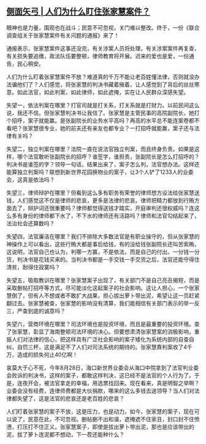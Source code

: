 <!--1607871961000-->
[侧面矢弓 | 人们为什么盯住张家慧案件？](https://chinadigitaltimes.net/chinese/2020/12/%e4%be%a7%e9%9d%a2%e7%9f%a2%e5%bc%93-%e4%ba%ba%e4%bb%ac%e4%b8%ba%e4%bb%80%e4%b9%88%e7%9b%af%e4%bd%8f%e5%bc%a0%e5%ae%b6%e6%85%a7%e6%a1%88%e4%bb%b6%ef%bc%9f/)
------

<p>眼神也是力量，围观也在战斗；民意不可忽视，关门难以整改。终于，一份《联合调查组关于张家慧案件有关问题的通报》来了！</p><p>通报表示，张家慧案件这事还没完，有关涉案人员将处理，有关涉案案件再复查，有关损失要追缴，政法队伍要整顿，律师教育将开展。迟来的爱也是爱，一份通告，民心稍安。</p><p>人们为什么盯着张家慧案件不放？难道真的千万不能让老百姓懂法律，否则就没办法骗他们了？人们感觉，将张家慧的判决书藏着掖着，让人感觉到了背后的丝丝寒意。如此法官，如此判案，如此律师，如此遮掩，实在让人民群众深感失望。</p><p>失望一，依法判案在哪里？打官司就是打关系，打关系就是打财力。以前民间这么说，我还不信。但张家慧判决书让我信了。张家慧是主管民事的高院副院长，她打个招呼，案子就能赢。是张副院长的业务水平高吗？再高的水平总不能连案卷都不看吧？张家慧很专业，她的前夫还有亲友也都专业？一打招呼就能赢，案子还与法律有关吗？</p><p>失望二，独立判案在哪里？法院一直在说法官独立判案，而且终身负责。如果是这样，哪个法官敢听张副院长的招呼？谁签字，谁担责，张副院长是怎么打招呼的？判决书是谁签的字？领导一句话，结果出来了，案子怎么判，法官想办法。这样还能算独立判案吗？联想到新世界花园换物业的案子，让3个人铲了1233人的业委会，这真是依法吗？</p><p>失望三，律师辩护在哪里？但看到这么多有职务有荣誉的律师想方设法给张家慧送钱，人们感觉这不仅是律师的悲哀，更多是法律的悲哀。律师把精力都放到行贿方面去了，辩护词还很重要吗？律师都觉得送钱才踏实，开庭审判还很权威吗？连这么多有身份的律师都下水了，不下水的律师还有活路吗？律师和法官勾结起来了，法治社会还算数吗？</p><p>失望四，法官廉洁在哪里？我们不排除大多数法官是有职业操守的，但从张家慧的神操作上可以看出，这些行贿大都是事后给钱，有的没给钱张副院长还叫苦索贿，这说明，法官自己也认为，判哪一方赢，不是依法，而是自己的付出。一分钱一分货，判决书是花钱买来的。当判决书都是一手交钱一手交货之后，法官还能守得住清贫，耐得住寂寞吗？</p><p>失望五，吸取教训在哪里？张家慧案子出现了，有关部门不是自己亮丑揭短，而是采取删帖打招呼等方式，尽可能淡化这起案子的社会影响。这让人担心，一个张家慧倒了，但有人不想或者不敢扩大战果，担心拔出萝卜带出泥，希望让这一页赶紧翻过去。张家慧被查，张家慧的影响没有清算，我们能相信有关部门表示的举一反三，严查到底的诚意吗？</p><p>失望六，营商环境在哪里？司法环境也是投资环境，而且是最重要的投资环境。查了张家慧，彰显了海南整顿司法环境的决心。但要想肃清张家慧案的消极影响，重振人们对法律的信心，把这样具有广泛社会影响的案子矮化为系统内部的自查自纠，自罚三杯，这是满足不了人们对司法系统的期待的。张家慧靠判案收了4千万，造成的损失何止40亿啊！</p><p>哀莫大于心不死，今年8月28日，海口新世界业委会从海口中院拿到了法官判业委会败诉的判决书，这样的案子，都敢这样判决，这已经不是法官的个人行为了。于是，连夜开会，被法官拿走的幸福，用选票找回来。现在看来，真是明智之举啊？业委会没有经费，连律师费都是大伙捐款，哪来的这么多钱去送领导？当人们对法律都失望了，这是法官的悲哀还是老百姓的悲哀？</p><p>人们盯着张家慧的案子不放，这是压力，也是动力。如今，张家慧的案子，现在可以说了，民意在此，不可忽视。删帖删不出和谐，遮掩遮不住家丑，封口封不住愤懑，打压打不住正义。张家慧案子，即使是拔出萝卜带出泥，那也是应该带出的泥，拔了萝卜连泥都不想动，下一茬还能种什么？</p>
